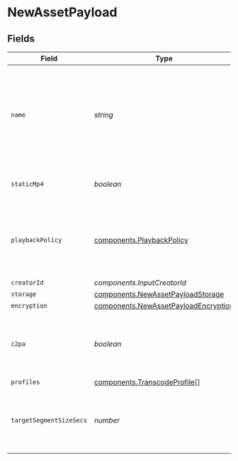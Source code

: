 # NewAssetPayload


## Fields

| Field                                                                                            | Type                                                                                             | Required                                                                                         | Description                                                                                      | Example                                                                                          |
| ------------------------------------------------------------------------------------------------ | ------------------------------------------------------------------------------------------------ | ------------------------------------------------------------------------------------------------ | ------------------------------------------------------------------------------------------------ | ------------------------------------------------------------------------------------------------ |
| `name`                                                                                           | *string*                                                                                         | :heavy_check_mark:                                                                               | The name of the asset. This is not necessarily the filename - it can be a custom name or title.<br/> | filename.mp4                                                                                     |
| `staticMp4`                                                                                      | *boolean*                                                                                        | :heavy_minus_sign:                                                                               | Whether to generate MP4s for the asset.                                                          | true                                                                                             |
| `playbackPolicy`                                                                                 | [components.PlaybackPolicy](../../models/components/playbackpolicy.md)                           | :heavy_minus_sign:                                                                               | Whether the playback policy for a asset or stream is public or signed                            |                                                                                                  |
| `creatorId`                                                                                      | *components.InputCreatorId*                                                                      | :heavy_minus_sign:                                                                               | N/A                                                                                              |                                                                                                  |
| `storage`                                                                                        | [components.NewAssetPayloadStorage](../../models/components/newassetpayloadstorage.md)           | :heavy_minus_sign:                                                                               | N/A                                                                                              |                                                                                                  |
| `encryption`                                                                                     | [components.NewAssetPayloadEncryption](../../models/components/newassetpayloadencryption.md)     | :heavy_minus_sign:                                                                               | N/A                                                                                              |                                                                                                  |
| `c2pa`                                                                                           | *boolean*                                                                                        | :heavy_minus_sign:                                                                               | Decides if the output video should include C2PA signature                                        |                                                                                                  |
| `profiles`                                                                                       | [components.TranscodeProfile](../../models/components/transcodeprofile.md)[]                     | :heavy_minus_sign:                                                                               | N/A                                                                                              |                                                                                                  |
| `targetSegmentSizeSecs`                                                                          | *number*                                                                                         | :heavy_minus_sign:                                                                               | How many seconds the duration of each output segment should be                                   |                                                                                                  |
